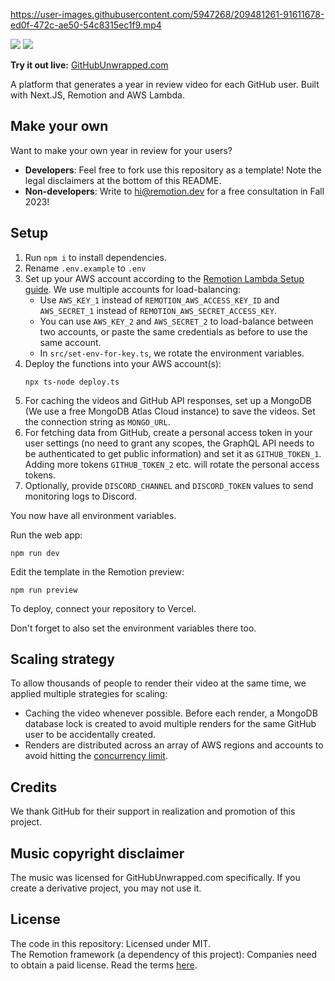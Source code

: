
https://user-images.githubusercontent.com/5947268/209481261-91611678-ed0f-472c-ae50-54c8315ec1f9.mp4

<img src="public/promo1.png">
<img src="public/promo2.png">

**Try it out live:** [GitHubUnwrapped.com](https://www.githubunwrapped.com)

A platform that generates a year in review video for each GitHub user. Built with Next.JS, Remotion and AWS Lambda.

## Make your own

Want to make your own year in review for your users?

- **Developers**: Feel free to fork use this repository as a template! Note the legal disclaimers at the bottom of this README.
- **Non-developers**: Write to [hi@remotion.dev](mailto:hi@remotion.dev) for a free consultation in Fall 2023!

## Setup

1. Run `npm i` to install dependencies.
2. Rename `.env.example` to `.env`
3. Set up your AWS account according to the [Remotion Lambda Setup guide](https://remotion.dev/docs/lambda/setup). We use multiple accounts for load-balancing:
   - Use `AWS_KEY_1` instead of `REMOTION_AWS_ACCESS_KEY_ID` and `AWS_SECRET_1` instead of `REMOTION_AWS_SECRET_ACCESS_KEY`.
   - You can use `AWS_KEY_2` and `AWS_SECRET_2` to load-balance between two accounts, or paste the same credentials as before to use the same account.
   - In `src/set-env-for-key.ts`, we rotate the environment variables.
4. Deploy the functions into your AWS account(s):
   ```
   npx ts-node deploy.ts
   ```
5. For caching the videos and GitHub API responses, set up a MongoDB (We use a free MongoDB Atlas Cloud instance) to save the videos. Set the connection string as `MONGO_URL`.
6. For fetching data from GitHub, create a personal access token in your user settings (no need to grant any scopes, the GraphQL API needs to be authenticated to get public information) and set it as `GITHUB_TOKEN_1`. Adding more tokens `GITHUB_TOKEN_2` etc. will rotate the personal access tokens.
7. Optionally, provide `DISCORD_CHANNEL` and `DISCORD_TOKEN` values to send monitoring logs to Discord.

You now have all environment variables.

Run the web app:

```console
npm run dev
```

Edit the template in the Remotion preview:

```console
npm run preview
```

To deploy, connect your repository to Vercel.

Don't forget to also set the environment variables there too.

## Scaling strategy

To allow thousands of people to render their video at the same time, we applied multiple strategies for scaling:

- Caching the video whenever possible. Before each render, a MongoDB database lock is created to avoid multiple renders for the same GitHub user to be accidentally created.
- Renders are distributed across an array of AWS regions and accounts to avoid hitting the [concurrency limit](https://www.remotion.dev/docs/lambda/troubleshooting/rate-limit).

## Credits

We thank GitHub for their support in realization and promotion of this project.

## Music copyright disclaimer

The music was licensed for GitHubUnwrapped.com specifically. If you create a derivative project, you may not use it.

## License

The code in this repository: Licensed under MIT.  
The Remotion framework (a dependency of this project): Companies need to obtain a paid license. Read the terms [here](https://github.com/remotion-dev/remotion/blob/main/LICENSE.md#company-license).
